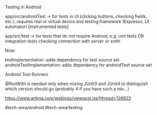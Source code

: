 Testing in Android

app/src/androidTest -> for tests in UI (clicking buttons, checking fields, etc.); requires real or virtual device and testing framework (Espresso, UI automator) [instrumented tests]

app/src/test -> for tests that do not require Android, e.g. unit tests OR integration tests checking connection with server or smth

Now:

testImplementation: adds dependency for test source set
androidTestImplementation: adds dependency for androidTest source set 

Android Test Runners

@RunWith is needed only when mixing JUnit3 and JUnit4 to distinguish which version should go (probably 4 if you have such a mix...)

https://www.artima.com/weblogs/viewpost.jsp?thread=126923

#tech-area/android 
#tech-area/testing

